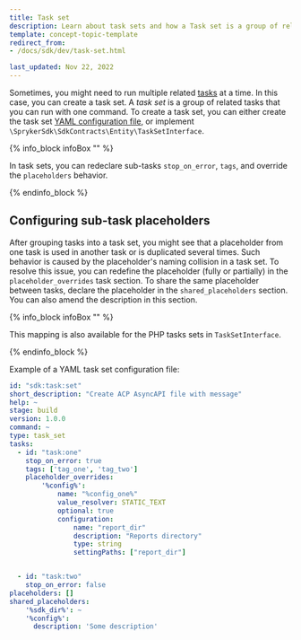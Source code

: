 ```yaml
---
title: Task set
description: Learn about task sets and how a Task set is a group of related tasks that you can run with one command.
template: concept-topic-template
redirect_from:
- /docs/sdk/dev/task-set.html

last_updated: Nov 22, 2022
---
```

Sometimes, you might need to run multiple related [tasks](/docs/dg/dev/sdks/sdk/task.html) at a time. In this case, you can create a task set. A *task set* is a group of related tasks that you can run with one command. To create a task set, you can either create the task set [YAML configuration file](/docs/dg/dev/sdks/sdk/task.html#task-yaml-configuration-file), or implement `\SprykerSdk\SdkContracts\Entity\TaskSetInterface`.

{% info_block infoBox "" %}

In task sets, you can redeclare sub-tasks `stop_on_error`, `tags`, and override the `placeholders` behavior.

{% endinfo_block %}

## Configuring sub-task placeholders

After grouping tasks into a task set, you might see that a placeholder from one task is used in another task or is duplicated several times.
Such behavior is caused by the placeholder's naming collision in a task set. To resolve this issue, you can redefine the placeholder (fully or partially) in the `placeholder_overrides` task section.
To share the same placeholder between tasks, declare the placeholder in the `shared_placeholders` section. You can also amend the description in this section.

{% info_block infoBox "" %}

This mapping is also available for the PHP tasks sets in `TaskSetInterface`.

{% endinfo_block %}

Example of a YAML task set configuration file:

```yaml
id: "sdk:task:set"
short_description: "Create ACP AsyncAPI file with message"
help: ~
stage: build
version: 1.0.0
command: ~
type: task_set
tasks:
  - id: "task:one"
    stop_on_error: true
    tags: ['tag_one', 'tag_two']
    placeholder_overrides:
        '%config%':
            name: "%config_one%"
            value_resolver: STATIC_TEXT
            optional: true
            configuration:
                name: "report_dir"
                description: "Reports directory"
                type: string
                settingPaths: ["report_dir"]


  - id: "task:two"
    stop_on_error: false
placeholders: []
shared_placeholders:
    '%sdk_dir%': ~
    '%config%':
      description: 'Some description'
```
